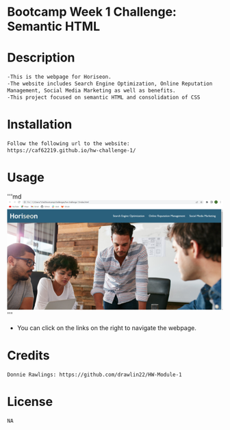 # Bootcamp Week 1 Challenge: Semantic HTML

# Description
    -This is the webpage for Horiseon.
    -The website includes Search Engine Optimization, Online Reputation Management, Social Media Marketing as well as benefits.  
    -This project focused on semantic HTML and consolidation of CSS

# Installation 
    Follow the following url to the website:  https://caf62219.github.io/hw-challenge-1/
 

# Usage
'''md![alt text](assets/images/Screenshot%202023-06-09%20233831.png)'''
- You can click on the links on the right to navigate the webpage.

# Credits
    Donnie Rawlings: https://github.com/drawlin22/HW-Module-1

# License
    NA